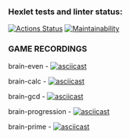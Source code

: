 ### Hexlet tests and linter status:
[![Actions Status](https://github.com/Nerio01/frontend-project-44/actions/workflows/hexlet-check.yml/badge.svg)](https://github.com/Nerio01/frontend-project-44/actions)
[![Maintainability](https://api.codeclimate.com/v1/badges/b5a033d18b26753bdf80/maintainability)](https://codeclimate.com/github/Nerio01/frontend-project-44/maintainability)

### GAME RECORDINGS  

brain-even - [![asciicast](https://asciinema.org/a/621853.svg)](https://asciinema.org/a/621853) 

brain-calc - [![asciicast](https://asciinema.org/a/621855.svg)](https://asciinema.org/a/621855)

brain-gcd - [![asciicast](https://asciinema.org/a/621857.svg)](https://asciinema.org/a/621857) 

brain-progression - [![asciicast](https://asciinema.org/a/621854.svg)](https://asciinema.org/a/621854)

brain-prime - [![asciicast](https://asciinema.org/a/621856.svg)](https://asciinema.org/a/621856)  

